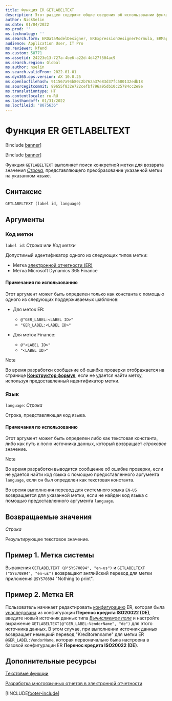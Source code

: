 ```yaml
---
title: Функция ER GETLABELTEXT
description: Этот раздел содержит общие сведения об использовании функции электронной отчетности GETLABELTEXT.
author: NickSelin
ms.date: 01/04/2022
ms.prod: ''
ms.technology: ''
ms.search.form: ERDataModelDesigner, ERExpressionDesignerFormula, ERMappedFormatDesigner, ERModelMappingDesigner
audience: Application User, IT Pro
ms.reviewer: kfend
ms.custom: 58771
ms.assetid: 24223e13-727a-4be6-a22d-4d427f504ac9
ms.search.region: Global
ms.author: nselin
ms.search.validFrom: 2022-01-01
ms.dyn365.ops.version: AX 10.0.25
ms.openlocfilehash: 911567a94b80c2b762a37e83d37fc500132edb18
ms.sourcegitcommit: 89655f832e722cefbf796a95db10c25784cc2e8e
ms.translationtype: HT
ms.contentlocale: ru-RU
ms.lasthandoff: 01/31/2022
ms.locfileid: "8075636"
---
```

# <a name="getlabeltext-er-function"></a>Функция ER GETLABELTEXT

[!include [banner](../includes/banner.md)]

[!include [banner](../includes/preview-banner.md)]

Функция `GETLABELTEXT` выполняет поиск конкретной метки для возврата значения *[Строка](er-formula-supported-data-types-primitive.md#string)*, представляющего преобразование указанной метки на указанном языке.

## <a name="syntax"></a>Синтаксис

```vb
GETLABELTEXT (label id, language)
```

## <a name="arguments"></a>Аргументы

### <a name="label-id"></a>Код метки

`label id`: *Строка* или *Код метки*

Допустимый идентификатор одного из следующих типов метки:

- Метка [электронной отчетности (ER)](general-electronic-reporting.md)
- Метка Microsoft Dynamics 365 Finance

#### <a name="usage-notes"></a>Примечания по использованию

Этот аргумент может быть определен только как константа с помощью одного из следующих поддерживаемых шаблонов:

- Для меток ER:

    - `@"GER_LABEL:<LABEL ID>"`
    - `"GER_LABEL:<LABEL ID>"`

- Для меток Finance:

    - `@"<LABEL ID>"`
    - `"<LABEL ID>"`

> [!NOTE]
> Во время разработки сообщение об ошибке проверки отображается на странице **[Конструктор формул](er-advanced-formula-editor.md)**, если не удается найти метку, используя предоставленный идентификатор метки.

### <a name="language"></a>Язык

`language`: *Строка*

Строка, представляющая код языка.

#### <a name="usage-notes"></a>Примечания по использованию

Этот аргумент может быть определен либо как текстовая константа, либо как путь к полю источника данных, который возвращает *строковое* значение.

> [!NOTE]
> Во время разработки выводится сообщение об ошибке проверки, если не удается найти код языка с помощью предоставленного аргумента `language`, если он был определен как текстовая константа.
>
> Во время выполнения перевод для системного языка `EN-US` возвращается для указанной метки, если не найден код языка с помощью предоставленного аргумента `language`.

## <a name="return-values"></a>Возвращаемые значения

*Строка*

Результирующее текстовое значение.

## <a name="example-1-system-label"></a><a name=example-1></a>Пример 1. Метка системы

Выражения `GETLABELTEXT (@"SYS70894", "en-us")` и `GETLABELTEXT ("SYS70894", "en-us")` возвращают английский перевод для метки приложения `@SYS70894` "Nothing to print".

## <a name="example-2-er-label"></a><a name=example-2></a>Пример 2. Метка ER

Пользователь начинает редактировать [конфигурацию](general-electronic-reporting.md#Configuration) ER, которая была [унаследована](er-quick-start2-customize-report.md#DeriveProvidedFormat) из конфигурации **Перенос кредита ISO20022 (DE)**, введите новый источник данных типа *[Вычисляемое поле](er-calculated-field-ds-performance.md)* и настройте выражение `GETLABELTEXT(@"GER_LABEL:VendorName", "de")` для этого источника данных. В этом случае, при выполнении источник данных возвращает немецкий перевод "Kreditorenname" для метки ER `@GER_LABEL:VendorName`, которая первоначально была настроена в базовой конфигурации ER **Перенос кредита ISO20022 (DE)**.

## <a name="additional-resources"></a>Дополнительные ресурсы

[Текстовые функции](er-functions-category-text.md)

[Разработка многоязычных отчетов в электронной отчетности](er-design-multilingual-reports.md)

[!INCLUDE[footer-include](../../../includes/footer-banner.md)]
